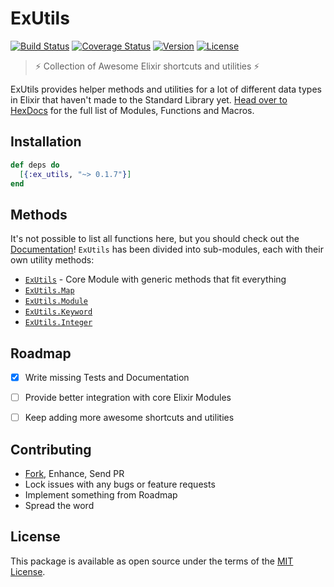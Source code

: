 ExUtils
=======

[![Build Status][shield-travis]][travis-ci]
[![Coverage Status][shield-inch]][inch-ci]
[![Version][shield-version]][hexpm]
[![License][shield-license]][hexpm]

> :zap: Collection of Awesome Elixir shortcuts and utilities :zap:

ExUtils provides helper methods and utilities for a lot of different data
types in Elixir that haven't made to the Standard Library yet. [Head over
to HexDocs][docs] for the full list of Modules, Functions and Macros.



## Installation

```elixir
def deps do
  [{:ex_utils, "~> 0.1.7"}]
end
```



## Methods

It's not possible to list all functions here, but you should check out the
[Documentation][docs]! `ExUtils` has been divided into sub-modules, each
with their own utility methods:

 - [`ExUtils`][docs] - Core Module with generic methods that fit everything
 - [`ExUtils.Map`][docs-map]
 - [`ExUtils.Module`][docs-module]
 - [`ExUtils.Keyword`][docs-keyword]
 - [`ExUtils.Integer`][docs-integer]



## Roadmap

 - [x] Write missing Tests and Documentation
 - [ ] Provide better integration with core Elixir Modules
 - [ ] Keep adding more awesome shortcuts and utilities



## Contributing

 - [Fork][github-fork], Enhance, Send PR
 - Lock issues with any bugs or feature requests
 - Implement something from Roadmap
 - Spread the word



## License

This package is available as open source under the terms of the [MIT License][license].



  [license]:          https://opensource.org/licenses/MIT
  [github-fork]:      https://github.com/sheharyarn/ex_utils/fork

  [hexpm]:            https://hex.pm/packages/ex_utils
  [docs]:             https://hexdocs.pm/ex_utils/ExUtils.html
  [docs-map]:         https://hexdocs.pm/ex_utils/ExUtils.Map.html
  [docs-module]:      https://hexdocs.pm/ex_utils/ExUtils.Module.html
  [docs-keyword]:     https://hexdocs.pm/ex_utils/ExUtils.Keyword.html
  [docs-integer]:     https://hexdocs.pm/ex_utils/ExUtils.Integer.html

  [travis-ci]:        https://travis-ci.org/sheharyarn/ex_utils
  [inch-ci]:          https://inch-ci.org/github/sheharyarn/ex_utils

  [shield-version]:   https://img.shields.io/hexpm/v/ex_utils.svg
  [shield-license]:   https://img.shields.io/hexpm/l/ex_utils.svg
  [shield-travis]:    https://img.shields.io/travis/sheharyarn/ex_utils/master.svg
  [shield-inch]:      https://inch-ci.org/github/sheharyarn/ex_utils.svg?branch=master

